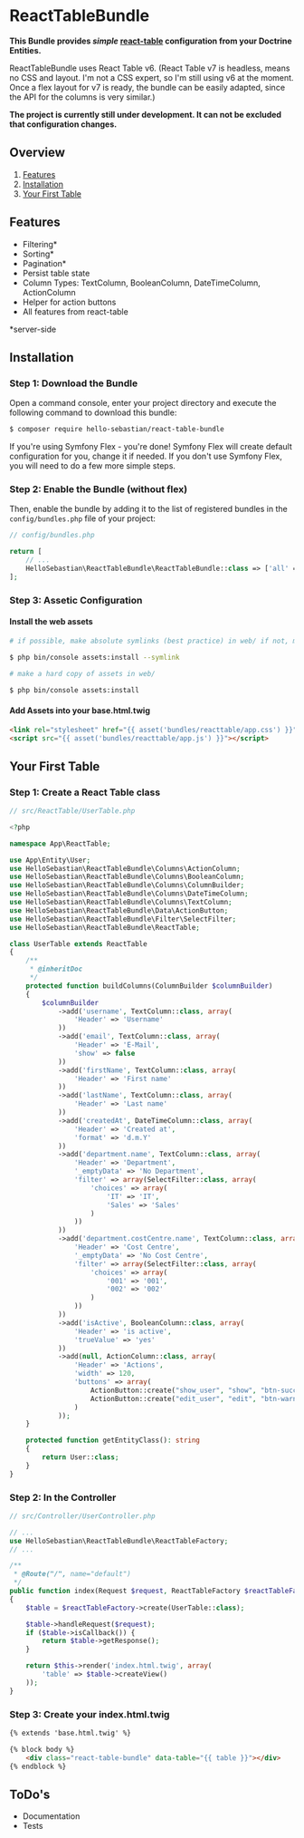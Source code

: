 # ReactTableBundle

**This Bundle provides *simple* [react-table](https://github.com/tannerlinsley/react-table/tree/v6) 
configuration from your Doctrine Entities.** 

ReactTableBundle uses React Table v6. (React Table v7 is headless, means no CSS and layout. I'm not a CSS expert, 
so I'm still using v6 at the moment. Once a flex layout for v7 is ready, the bundle can be easily adapted, since the 
API for the columns is very similar.)


**The project is currently still under development. It can not be excluded that configuration changes.**

## Overview

1. [Features](#features)
1. [Installation](#installation)
2. [Your First Table](#your-first-table)


## Features

* Filtering*
* Sorting*
* Pagination*
* Persist table state
* Column Types: TextColumn, BooleanColumn, DateTimeColumn, ActionColumn
* Helper for action buttons
* All features from react-table

*server-side

## Installation

### Step 1: Download the Bundle

Open a command console, enter your project directory and execute the following command to download this bundle:

``` bash
$ composer require hello-sebastian/react-table-bundle
```

If you're using Symfony Flex - you're done! Symfony Flex will create default
configuration for you, change it if needed. If you don't use Symfony Flex, you will need to do
a few more simple steps.

### Step 2: Enable the Bundle (without flex)

Then, enable the bundle by adding it to the list of registered bundles in the `config/bundles.php` file of your project:

``` php
// config/bundles.php

return [
    // ...
    HelloSebastian\ReactTableBundle\ReactTableBundle::class => ['all' => true],
];
```


### Step 3: Assetic Configuration

#### Install the web assets

``` bash
# if possible, make absolute symlinks (best practice) in web/ if not, make a hard copy

$ php bin/console assets:install --symlink
```

``` bash
# make a hard copy of assets in web/

$ php bin/console assets:install
```

#### Add Assets into your base.html.twig

``` html
<link rel="stylesheet" href="{{ asset('bundles/reacttable/app.css') }}">
<script src="{{ asset('bundles/reacttable/app.js') }}"></script>
```


## Your First Table

### Step 1: Create a React Table class


``` php
// src/ReactTable/UserTable.php

<?php

namespace App\ReactTable;

use App\Entity\User;
use HelloSebastian\ReactTableBundle\Columns\ActionColumn;
use HelloSebastian\ReactTableBundle\Columns\BooleanColumn;
use HelloSebastian\ReactTableBundle\Columns\ColumnBuilder;
use HelloSebastian\ReactTableBundle\Columns\DateTimeColumn;
use HelloSebastian\ReactTableBundle\Columns\TextColumn;
use HelloSebastian\ReactTableBundle\Data\ActionButton;
use HelloSebastian\ReactTableBundle\Filter\SelectFilter;
use HelloSebastian\ReactTableBundle\ReactTable;

class UserTable extends ReactTable
{
    /**
     * @inheritDoc
     */
    protected function buildColumns(ColumnBuilder $columnBuilder)
    {
        $columnBuilder
            ->add('username', TextColumn::class, array(
                'Header' => 'Username'
            ))
            ->add('email', TextColumn::class, array(
                'Header' => 'E-Mail',
                'show' => false
            ))
            ->add('firstName', TextColumn::class, array(
                'Header' => 'First name'
            ))
            ->add('lastName', TextColumn::class, array(
                'Header' => 'Last name'
            ))
            ->add('createdAt', DateTimeColumn::class, array(
                'Header' => 'Created at',
                'format' => 'd.m.Y'
            ))
            ->add('department.name', TextColumn::class, array(
                'Header' => 'Department',
                '_emptyData' => 'No Department',
                'filter' => array(SelectFilter::class, array(
                    'choices' => array(
                        'IT' => 'IT',
                        'Sales' => 'Sales'
                    )
                ))
            ))
            ->add('department.costCentre.name', TextColumn::class, array(
                'Header' => 'Cost Centre',
                '_emptyData' => 'No Cost Centre',
                'filter' => array(SelectFilter::class, array(
                    'choices' => array(
                        '001' => '001',
                        '002' => '002'
                    )
                ))
            ))
            ->add('isActive', BooleanColumn::class, array(
                'Header' => 'is active',
                'trueValue' => 'yes'
            ))
            ->add(null, ActionColumn::class, array(
                'Header' => 'Actions',
                'width' => 120,
                'buttons' => array(
                    ActionButton::create("show_user", "show", "btn-success"),
                    ActionButton::create("edit_user", "edit", "btn-warning")
                )
            ));
    }

    protected function getEntityClass(): string
    {
        return User::class;
    }
}
```


### Step 2: In the Controller

``` php
// src/Controller/UserController.php

// ...
use HelloSebastian\ReactTableBundle\ReactTableFactory;
// ...

/**
 * @Route("/", name="default")
 */
public function index(Request $request, ReactTableFactory $reactTableFactory) : Response
{
    $table = $reactTableFactory->create(UserTable::class);

    $table->handleRequest($request);
    if ($table->isCallback()) {
        return $table->getResponse();
    }

    return $this->render('index.html.twig', array(
        'table' => $table->createView()
    ));
}
```

### Step 3: Create your index.html.twig

``` html
{% extends 'base.html.twig' %}

{% block body %}
    <div class="react-table-bundle" data-table="{{ table }}"></div>
{% endblock %}
```

## ToDo's
* Documentation
* Tests
